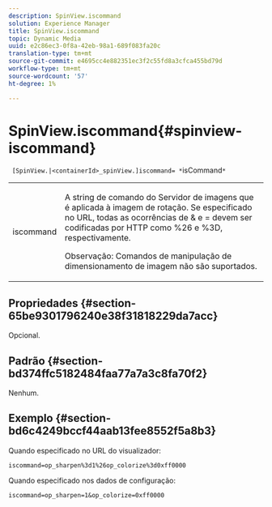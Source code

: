 ```yaml
---
description: SpinView.iscommand
solution: Experience Manager
title: SpinView.iscommand
topic: Dynamic Media
uuid: e2c86ec3-0f8a-42eb-98a1-689f083fa20c
translation-type: tm+mt
source-git-commit: e4695cc4e882351ec3f2c55fd8a3cfca455bd79d
workflow-type: tm+mt
source-wordcount: '57'
ht-degree: 1%

---
```



# SpinView.iscommand{#spinview-iscommand}

` [SpinView.|<containerId>_spinView.]iscommand= *`isCommand`*`

<table id="table_18D47E7C6A2D4D68B94225CB621D5F7C"> 
 <tbody> 
  <tr> 
   <td colname="col1"> <p> <span class="codeph"><span class="varname"> iscommand</span></span> </p> </td> 
   <td colname="col2"> <p> A string de comando do Servidor de imagens que é aplicada à imagem de rotação. Se especificado no URL, todas as ocorrências de <span class="codeph"> &amp;</span> e <span class="codeph"> =</span> devem ser codificadas por HTTP como <span class="codeph"> %26</span> e <span class="codeph"> %3D</span>, respectivamente. </p> <p> <p>Observação:  Comandos de manipulação de dimensionamento de imagem não são suportados. </p> </p> </td> 
  </tr> 
 </tbody> 
</table>

## Propriedades {#section-65be9301796240e38f31818229da7acc}

Opcional.

## Padrão {#section-bd374ffc5182484faa77a7a3c8fa70f2}

Nenhum.

## Exemplo {#section-bd6c4249bccf44aab13fee8552f5a8b3}

Quando especificado no URL do visualizador:

`iscommand=op_sharpen%3d1%26op_colorize%3d0xff0000`

Quando especificado nos dados de configuração:

`iscommand=op_sharpen=1&op_colorize=0xff0000`
